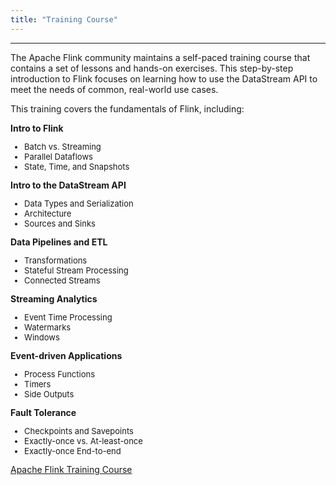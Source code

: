 ```yaml
---
title: "Training Course"
---
```


<hr/>

The Apache Flink community maintains a self-paced training course that contains
a set of lessons and hands-on exercises. This step-by-step introduction to Flink focuses
on learning how to use the DataStream API to meet the needs of common, real-world use cases.

This training covers the fundamentals of Flink, including:

<div class="row">
    <div class="col-sm-4">
        <div class="panel panel-default">
            <div class="panel-heading">
                <span class="glyphicon glyphicon-blackboard"></span>  <b>Intro to Flink</b>
            </div>
            <div class="panel-body">
                <ul style="font-size: small;">
                    <li>Batch vs. Streaming</li>
                    <li>Parallel Dataflows</li>
                    <li>State, Time, and Snapshots</li>
                </ul>
            </div>
        </div>
    </div>
    <div class="col-sm-4">
        <div class="panel panel-default">
            <div class="panel-heading">
                <span class="glyphicon glyphicon-random"></span> <b>Intro to the DataStream API</b>
            </div>
            <div class="panel-body">
                <ul style="font-size: small;">
                    <li>Data Types and Serialization</li>
                    <li>Architecture</li>
                    <li>Sources and Sinks</li>
                </ul>
            </div>
        </div>
    </div>
    <div class="col-sm-4">
        <div class="panel panel-default">
            <div class="panel-heading">
                <span class="glyphicon glyphicon-copy"></span> <b>Data Pipelines and ETL</b>
            </div>
            <div class="panel-body">
                <ul style="font-size: small;">
                <li>Transformations</li>
                <li>Stateful Stream Processing</li>
                <li>Connected Streams</li>
                </ul>
            </div>
        </div>
    </div>
</div>
<div class="row">
    <div class="col-sm-4">
        <div class="panel panel-default">
            <div class="panel-heading">
                <span class="glyphicon glyphicon-time"></span> <b>Streaming Analytics</b>
            </div>
            <div class="panel-body">
                <ul style="font-size: small;">
                <li>Event Time Processing</li>
                <li>Watermarks</li>
                <li>Windows</li>
                </ul>
            </div>
        </div>
    </div>
    <div class="col-sm-4">
        <div class="panel panel-default">
            <div class="panel-heading">
                <span class="glyphicon glyphicon-log-in"></span> <b>Event-driven Applications</b>
            </div>
            <div class="panel-body">
                <ul style="font-size: small;">
                <li>Process Functions</li>
                <li>Timers</li>
                <li>Side Outputs</li>
                </ul>
            </div>
        </div>
    </div>
    <div class="col-sm-4">
        <div class="panel panel-default">
            <div class="panel-heading">
                <span class="glyphicon glyphicon-ok"></span> <b>Fault Tolerance</b>
            </div>
            <div class="panel-body">
                <ul style="font-size: small;">
                <li>Checkpoints and Savepoints</li>
                <li>Exactly-once vs. At-least-once</li>
                <li>Exactly-once End-to-end</li>
                </ul>
            </div>
        </div>
    </div>
</div>

<div style="margin-bottom: 400px;">
<a href="{{site.DOCS_BASE_URL}}flink-docs-stable/zh/learn-flink" target='_blank'>Apache Flink Training Course <small><span class="glyphicon glyphicon-new-window"></span></small> </a> 
</div>

<!-- 
Any page on this site whose contents aren't tall enough will not render correctly when scrolling.
Hence the margin-bottom on the div above.
-->
